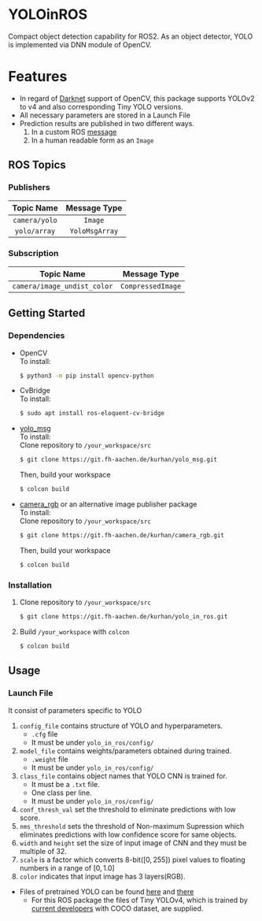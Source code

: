 # YOLOinROS
Compact object detection capability for ROS2. As an object detector, YOLO is implemented via DNN module of OpenCV.

# Features
* In regard of [Darknet](https://pjreddie.com/darknet/) support of OpenCV, this package supports YOLOv2 to v4 and also corresponding Tiny YOLO versions.
* All necessary parameters are stored in a Launch File
* Prediction results are published in two different ways.  
  1. In a custom ROS [message](https://git.fh-aachen.de/kurhan/yolo_msg)
  2. In a human readable form as an `Image`

## ROS Topics
### Publishers
|   Topic Name  |  Message Type  |
|:-------------:|:--------------:|
| `camera/yolo` | `Image`        |
| `yolo/array`  | `YoloMsgArray` |

### Subscription
|          Topic Name         |    Message Type   |
|:---------------------------:|:-----------------:|
| `camera/image_undist_color` | `CompressedImage` |

## Getting Started
### Dependencies
* OpenCV  
To install:
  ```sh
  $ python3 -m pip install opencv-python
  ```
* CvBridge   
To install:  
  ```sh
  $ sudo apt install ros-eloquent-cv-bridge
  ```
* [yolo_msg](https://git.fh-aachen.de/kurhan/yolo_msg)  
To install:  
  Clone repository to `/your_workspace/src`  
  ```sh
  $ git clone https://git.fh-aachen.de/kurhan/yolo_msg.git
  ```
  Then, build your workspace  
  ```sh
  $ colcon build
  ```
* [camera_rgb](https://git.fh-aachen.de/kurhan/camera_rgb) or an alternative image publisher package  
To install:  
  Clone repository to `/your_workspace/src`  
  ```sh
  $ git clone https://git.fh-aachen.de/kurhan/camera_rgb.git
  ```
  Then, build your workspace  
  ```sh
  $ colcon build
  ```



### Installation
1. Clone repository to `/your_workspace/src`
    ```sh
    $ git clone https://git.fh-aachen.de/kurhan/yolo_in_ros.git
    ```
2. Build `/your_workspace` with `colcon`
   ```sh
   $ colcon build
   ```

## Usage
### Launch File 
It consist of parameters specific to YOLO
1. `config_file` contains structure of YOLO and hyperparameters.
    - `.cfg` file
    - It must be under `yolo_in_ros/config/`
2. `model_file` contains weights/parameters obtained during trained.
    - `.weight` file
    - It must be under `yolo_in_ros/config/`
3. `class_file` contains object names that YOLO CNN is trained for.
    - It must be a `.txt` file.
    - One class per line.
    - It must be under `yolo_in_ros/config/`
4. `conf_thresh_val` set the threshold to eliminate predictions with low score.
5. `nms_threshold` sets the threshold of Non-maximum Supression which eliminates predictions with low confidence score for same objects.
6. `width` and `height` set the size of input image of CNN and they must be multiple of 32.
7. `scale` is a factor which converts 8-bit($`[0, 255]`$) pixel values to floating numbers in a range of $`[0, 1.0]`$
8. `color` indicates that input image has 3 layers(RGB).

- Files of pretrained YOLO can be found [here](https://pjreddie.com/darknet/yolo/) and [there](https://github.com/AlexeyAB)
  - For this ROS package the files of Tiny YOLOv4, which is trained by [current developers](https://github.com/AlexeyAB) with COCO dataset, are supplied.






